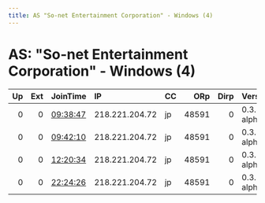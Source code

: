 ```yaml
---
title: AS "So-net Entertainment Corporation" - Windows (4)
---
```


# AS: "So-net Entertainment Corporation" - Windows (4)

|   Up |   Ext | JoinTime                                                                                            | IP             | CC   |   ORp |   Dirp | Version       | Contact   | Nickname   |   eFamMembers |
|-----:|------:|:----------------------------------------------------------------------------------------------------|:---------------|:-----|------:|-------:|:--------------|:----------|:-----------|--------------:|
|    0 |     0 | [09:38:47](https://metrics.torproject.org/rs.html#details/360A02B623FF7097ED6D540361E51BF2D0D1A948) | 218.221.204.72 | jp   | 48591 |      0 | 0.3.4.2-alpha | None      | default    |             1 |
|    0 |     0 | [09:42:10](https://metrics.torproject.org/rs.html#details/0B0687345E82E2DAD457C0CDEADE5E5DA89AD760) | 218.221.204.72 | jp   | 48591 |      0 | 0.3.4.2-alpha | None      | default    |             1 |
|    0 |     0 | [12:20:34](https://metrics.torproject.org/rs.html#details/1906907F79C337DFD7A1C2E4EF757CB03E54470E) | 218.221.204.72 | jp   | 48591 |      0 | 0.3.4.2-alpha | None      | default    |             1 |
|    0 |     0 | [22:24:26](https://metrics.torproject.org/rs.html#details/48B2D0DC7623EFC62DFFCF29262458EA3B2B7205) | 218.221.204.72 | jp   | 48591 |      0 | 0.3.4.2-alpha | None      | default    |             1 |
